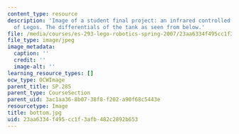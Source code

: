 ```yaml
---
content_type: resource
description: 'Image of a student final project: an infrared controlled tank made out
  of Legos. The differentials of the tank as seen from below.'
file: /media/courses/es-293-lego-robotics-spring-2007/23aa6334f495cc1f3afb482c2892b653_bottom.jpg
file_type: image/jpeg
image_metadata:
  caption: ''
  credit: ''
  image-alt: ''
learning_resource_types: []
ocw_type: OCWImage
parent_title: SP.285
parent_type: CourseSection
parent_uid: 3ac1aa36-8b07-38f8-f202-a90f68c5443e
resourcetype: Image
title: bottom.jpg
uid: 23aa6334-f495-cc1f-3afb-482c2892b653
---
```

